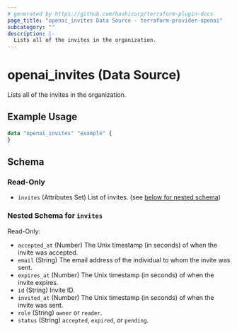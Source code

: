 ```yaml
---
# generated by https://github.com/hashicorp/terraform-plugin-docs
page_title: "openai_invites Data Source - terraform-provider-openai"
subcategory: ""
description: |-
  Lists all of the invites in the organization.
---
```


# openai_invites (Data Source)

Lists all of the invites in the organization.

## Example Usage

```terraform
data "openai_invites" "example" {
}
```

<!-- schema generated by tfplugindocs -->
## Schema

### Read-Only

- `invites` (Attributes Set) List of invites. (see [below for nested schema](#nestedatt--invites))

<a id="nestedatt--invites"></a>
### Nested Schema for `invites`

Read-Only:

- `accepted_at` (Number) The Unix timestamp (in seconds) of when the invite was accepted.
- `email` (String) The email address of the individual to whom the invite was sent.
- `expires_at` (Number) The Unix timestamp (in seconds) of when the invite expires.
- `id` (String) Invite ID.
- `invited_at` (Number) The Unix timestamp (in seconds) of when the invite was sent.
- `role` (String) `owner` or `reader`.
- `status` (String) `accepted`, `expired`, or `pending`.

